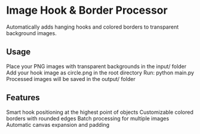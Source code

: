 # Image Hook & Border Processor
Automatically adds hanging hooks and colored borders to transparent background images.

## Usage

Place your PNG images with transparent backgrounds in the input/ folder
Add your hook image as circle.png in the root directory
Run: python main.py
Processed images will be saved in the output/ folder

## Features

Smart hook positioning at the highest point of objects
Customizable colored borders with rounded edges
Batch processing for multiple images
Automatic canvas expansion and padding